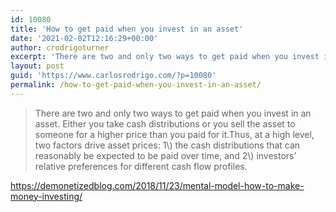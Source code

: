 ```yaml
---
id: 10080
title: 'How to get paid when you invest in an asset'
date: '2021-02-02T12:16:29+00:00'
author: crodrigoturner
excerpt: 'There are two and only two ways to get paid when you invest in an asset.'
layout: post
guid: 'https://www.carlosrodrigo.com/?p=10080'
permalink: /how-to-get-paid-when-you-invest-in-an-asset/
---
```


> There are two and only two ways to get paid when you invest in an asset. Either you take cash distributions or you sell the asset to someone for a higher price than you paid for it.Thus, at a high level, two factors drive asset prices: 1\\) the cash distributions that can reasonably be expected to be paid over time, and 2\\) investors’ relative preferences for different cash flow profiles.

<https://demonetizedblog.com/2018/11/23/mental-model-how-to-make-money-investing/>